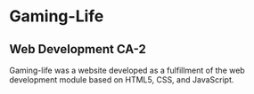 # Gaming-Life
## Web Development CA-2
Gaming-life was a website developed as a fulfillment of the web development module based on HTML5, CSS, and JavaScript. 
